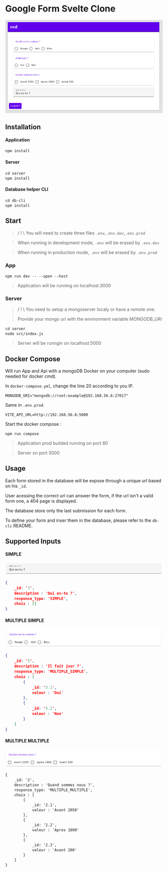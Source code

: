 # Google Form Svelte Clone


![](https://raw.githubusercontent.com/fair3n/goggle-forms-svelte/develop/docs/images/form.png)


## Installation


#### Application
```
npm install
```

#### Server

```
cd server
npm install

```

#### Database helper CLI
```
cd db-cli
npm install
```

## Start

> / ! \ You will need to create three files `.env`,`.env.dev`,`.env.prod`

> When running in development mode, `.env` will be erased by `.env.dev`

> When running in production mode, `.env` will be erased by `.env.prod`


### App

```
npm run dev -- --open --host
```
> Application will be running on localhost:3000


### Server

> / ! \ You need to setup a mongoserver localy or have a remote one.
> 
> Provide your mongo uri with the environment variable MONGODB_URI


```
cd server
node src/index.js
```

> Server will be runngin on localhost:5000

## Docker Compose
Will run App and Api with a mongoDB Docker on your computer (sudo needed for docker cmd).

In `docker-compose.yml`, change the line 20 according to you IP.
```
MONGODB_URI="mongodb://root:example@192.168.56.6:27017"
```

Same in `.env.prod`.
```
VITE_API_URL=http://192.168.56.6:5000
```

Start the docker compose :

```
npm run compose
```

> Application prod builded running on port 80 

> Server on port 5000


## Usage

Each form stored in the database will be expose through a unique url based on his `_id`.

User acessing the correct url can answer the form, if the url isn't a valid form one, a 404 page is displayed.

The database store only the last submission for each form.

To define your form and inser them in the database, please refer to the `db-cli` README.
  
## Supported Inputs 

#### SIMPLE
![](https://raw.githubusercontent.com/fair3n/goggle-forms-svelte/develop/docs/images/SIMPLE.png)

```json
{
    _id: '3',
    description : 'Qui es-tu ?',
    response_type: 'SIMPLE',
    choix : []
}
```

#### MULTIPLE SIMPLE

![](https://raw.githubusercontent.com/fair3n/goggle-forms-svelte/develop/docs/images/MULTIPLE_SIMPLE.png)

```json
{
    _id: '5',
    description : 'Il fait jour ?',
    response_type: 'MULTIPLE_SIMPLE',
    choix : [
        {
            _id: '5.1',
            valeur : 'Oui'
        },
        {
            _id: '5.2',
            valeur : 'Non'
        }
    ]
}
```


#### MULTIPLE MULTIPLE
![](https://raw.githubusercontent.com/fair3n/goggle-forms-svelte/develop/docs/images/MULTIPLE_MULTIPLE.png)

```
{
    _id: '2',
    description : 'Quand sommes nous ?',
    response_type: 'MULTIPLE_MULTIPLE',
    choix : [
        {
            _id: '2.1',
            valeur : 'Avant 2050'
        },
        {
            _id: '2.2',
            valeur : 'Apres 1800'
        },
        {
            _id: '2.3',
            valeur : 'Avant 200'
        }
    ]
}
```
